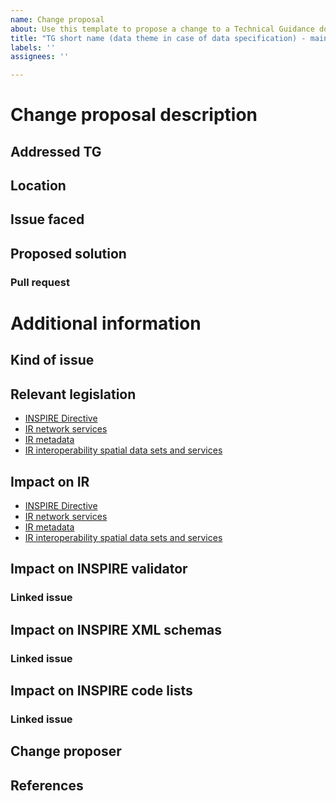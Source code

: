 ```yaml
---
name: Change proposal
about: Use this template to propose a change to a Technical Guidance doument.
title: "TG short name (data theme in case of data specification) - main problem addressed"
labels: ''
assignees: ''

---
```


<!-- Please fill out this issue to the best of your knowledge, this will help the governance and release process move forward.-->

# Change proposal description
<!-- Provide a brief description of the change proposal. -->

## Addressed TG
<!-- Specify the title of the Technical Guidance document addressed. -->

## Location
<!-- Provide where in the TG there is an issue. Provide the number and/or name of a section, table, figure, example, and if needed the precise paragraph that is relevant. -->

<!-- Note: Mention the main location here, not all locations where any consequential changes may have to take place. Those can be identified in the associated pull request. -->

## Issue faced
<!-- Provide a comprehensive description of the change proposal. -->

## Proposed solution
<!-- Detail the proposed changes (updates/additions in text proposed, new table or figure, etc.). -->

### Pull request
<!-- Add a link to the pull request implementing the proposed changes. -->

# Additional information

## Kind of issue
<!-- Specify whether the issue is technical or editorial. -->

## Relevant legislation
<!-- Specify the relevant text and a direct link to the relevant text in the legislation, if applicable. -->

<!-- Tip: the links to the consolidated versions in HTML format of the legal documents relevant for the TG are listed below. A direct link to a specific section can be obtained by clicking on the relevant section in the table of contents on the left and copy-pasting that URL here. Remove the redundant links. -->

- [INSPIRE Directive](https://eur-lex.europa.eu/legal-content/EN/TXT/HTML/?uri=CELEX:02007L0002-20190626)
- [IR network services](https://eur-lex.europa.eu/legal-content/EN/TXT/HTML/?uri=CELEX:02009R0976-20141231)
- [IR metadata](https://eur-lex.europa.eu/legal-content/EN/TXT/HTML/?uri=CELEX:02008R1205-20081224)
- [IR interoperability spatial data sets and services](https://eur-lex.europa.eu/legal-content/EN/TXT/HTML/?uri=CELEX:02010R1089-20141231)

## Impact on IR
<!-- Specify if and how this change proposal impact the Implementing Rules. -->

<!-- See the list of IRs below. Remove the redundant links. -->

- [INSPIRE Directive](https://eur-lex.europa.eu/legal-content/EN/TXT/HTML/?uri=CELEX:02007L0002-20190626)
- [IR network services](https://eur-lex.europa.eu/legal-content/EN/TXT/HTML/?uri=CELEX:02009R0976-20141231)
- [IR metadata](https://eur-lex.europa.eu/legal-content/EN/TXT/HTML/?uri=CELEX:02008R1205-20081224)
- [IR interoperability spatial data sets and services](https://eur-lex.europa.eu/legal-content/EN/TXT/HTML/?uri=CELEX:02010R1089-20141231)


## Impact on INSPIRE validator
<!-- Specify if and how this change proposal impacts tests in the Abstract and Executable Test Suites, see also https://github.com/inspire-eu-validation/ and https://inspire.ec.europa.eu/validator/about/. This section is especially relevant when the issue affects TG requirements. -->

### Linked issue
<!-- If an issue for the impact already is present on https://github.com/INSPIRE-MIF/helpdesk-validator/issues, add a link to it here -->

## Impact on INSPIRE XML schemas
<!-- Specify if and how this change proposal impacts the INSPIRE XML schemas in the INSPIRE schema repository (https://inspire.ec.europa.eu/schemas/) .-->

### Linked issue
<!-- If an issue for the impact already is present on https://github.com/INSPIRE-MIF/application-schemas/, add a link to it here. -->

## Impact on INSPIRE code lists
<!-- Specify if and how this change proposal impacts the contents of the INSPIRE registry(https://inspire.ec.europa.eu/registry), such as the code lists(https://inspire.ec.europa.eu/codelist). -->

### Linked issue
<!-- If an issue for the impact already is present on https://github.com/INSPIRE-MIF/helpdesk-registry, add a link to it here. -->

## Change proposer
<!-- Specify the submitting person, organisation or group of people/organisations. -->

## References
<!-- If relevant, provide links to more detailed documentation / online discussions in publicly available resources (e.g. GitHub repositories, INSPIRE Community Forum discussions ...). -->
